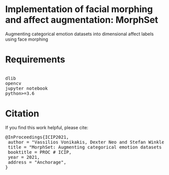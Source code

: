 # Implementation of facial morphing and affect augmentation: MorphSet
Augmenting categorical emotion datasets into dimensional affect labels using face morphing

# Requirements
<pre>

dlib
opencv
jupyter notebook
python>=3.6
</pre>

# Citation
If you find this work helpful, please cite:
<pre>
@InProceedings{ICIP2021,
 author = "Vassilios Vonikakis, Dexter Neo and Stefan Winkler",
 title = "MorphSet: Augmenting categorical emotion datasets with dimensional affect labels using face morphing",
 booktitle = PROC # ICIP,
 year = 2021,
 address = "Anchorage",
}
</pre>
